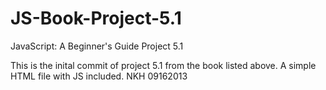 JS-Book-Project-5.1
===================

JavaScript: A Beginner's Guide Project 5.1

This is the inital commit of project 5.1 from the book listed above.  A simple HTML file with JS included.  NKH 09162013
